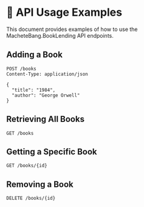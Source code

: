 # 📖 API Usage Examples

This document provides examples of how to use the MacheteBang.BookLending API endpoints.

## Adding a Book

```http
POST /books
Content-Type: application/json

{
  "title": "1984",
  "author": "George Orwell"
}
```

## Retrieving All Books

```http
GET /books
```

## Getting a Specific Book

```http
GET /books/{id}
```

## Removing a Book

```http
DELETE /books/{id}
```
